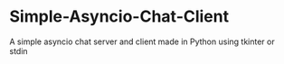 # Simple-Asyncio-Chat-Client
A simple asyncio chat server and client made in Python using tkinter or stdin
